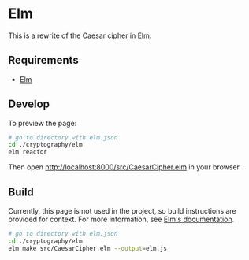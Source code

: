 # Elm

This is a rewrite of the Caesar cipher in [Elm](https://elm-lang.org/).

## Requirements

- [Elm](https://guide.elm-lang.org/install.html)

## Develop

To preview the page:

```bash
# go to directory with elm.json
cd ./cryptography/elm
elm reactor
```

Then open [http://localhost:8000/src/CaesarCipher.elm](http://localhost:8000/src/CaesarCipher.elm) in your browser.

## Build

Currently, this page is not used in the project, so build instructions are provided for context. For more information, see [Elm's documentation](https://guide.elm-lang.org/).

```bash
# go to directory with elm.json
cd ./cryptography/elm
elm make src/CaesarCipher.elm --output=elm.js
```
